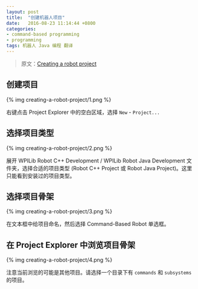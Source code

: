 ```yaml
---		
layout: post		
title:  "创建机器人项目"		
date:   2016-08-23 11:14:44 +0800		
categories:
- command-based programming
- programming
tags: 机器人 Java 编程 翻译
---
```


> 原文：[Creating a robot project](http://wpilib.screenstepslive.com/s/4485/m/13809/l/599733-creating-a-robot-project)

## 创建项目

{% img creating-a-robot-project/1.png %}

右键点击 Project Explorer 中的空白区域，选择 `New` - `Project...`

## 选择项目类型

{% img creating-a-robot-project/2.png %}

展开 WPILib Robot C++ Development / WPILib Robot Java Development 文件夹，选择合适的项目类型
(Robot C++ Project 或 Robot Java Project)。这里只能看到安装过的项目类型。

## 选择项目骨架

{% img creating-a-robot-project/3.png %}

在文本框中给项目命名，然后选择 Command-Based Robot 单选框。

## 在 Project Explorer 中浏览项目骨架

{% img creating-a-robot-project/4.png %}

注意当前浏览的可能是其他项目。请选择一个目录下有 `commands` 和 `subsystems` 的项目。

